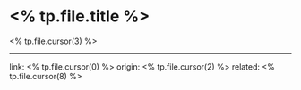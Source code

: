 # <% tp.file.title %>

<% tp.file.cursor(3) %>

---
link: <% tp.file.cursor(0) %>
origin: <% tp.file.cursor(2) %>
related: <% tp.file.cursor(8) %>